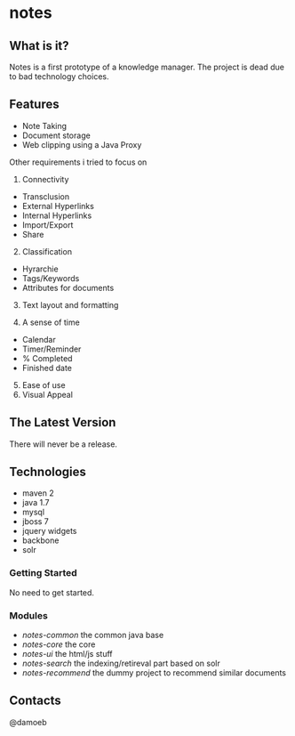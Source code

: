 notes
==========================

What is it?
-----------

Notes is a first prototype of a knowledge manager. The project is dead due to bad technology choices.

Features
--------
- Note Taking
- Document storage
- Web clipping using a Java Proxy

Other requirements i tried to focus on

1. Connectivity
- Transclusion
- External Hyperlinks
- Internal Hyperlinks
- Import/Export
- Share

2. Classification
- Hyrarchie
- Tags/Keywords
- Attributes for documents

3. Text layout and formatting

4. A sense of time
- Calendar
- Timer/Reminder
- % Completed
- Finished date

5. Ease of use
6. Visual Appeal

The Latest Version
------------------
There will never be a release.


Technologies
------------
* maven 2
* java 1.7
* mysql
* jboss 7
* jquery widgets
* backbone
* solr

### Getting Started

No need to get started.

### Modules

* *notes-common* the common java base
* *notes-core* the core
* *notes-ui* the html/js stuff
* *notes-search* the indexing/retireval part based on solr
* *notes-recommend* the dummy project to recommend similar documents 

Contacts
--------
@damoeb
